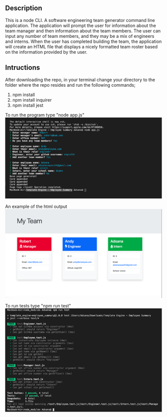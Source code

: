 ## Description


This is a node CLI. A software engineering team generator command line application. The application will prompt the user for information about the team manager and then information about the team members. The user can input any number of team members, and they may be a mix of engineers and interns. When the user has completed building the team, the application will create an HTML file that displays a nicely formatted team roster based on the information provided by the user.

## Intructions

After downloading the repo, in your terminal change your directory to the folder where the repo resides and run the following commands;
1) npm install
2) npm install inquirer
3) npm install jest

To run the program type "node app.js"
![](assets/programrunsuccessful.png)

An example of the html output
![](assets/teamoutoutpage.png)

To run tests type "npm run test"
![](assets/testrun.png)


